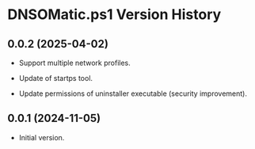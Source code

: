 # DNSOMatic.ps1 Version History

## 0.0.2 (2025-04-02)

* Support multiple network profiles.

* Update of startps tool.

* Update permissions of uninstaller executable (security improvement).

## 0.0.1 (2024-11-05)

* Initial version.
